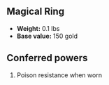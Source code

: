 ## Magical Ring
- **Weight:** 0.1 lbs
- **Base value:** 150 gold
## Conferred powers
1. Poison resistance when worn

